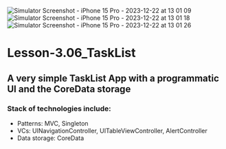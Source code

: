 ![Simulator Screenshot - iPhone 15 Pro - 2023-12-22 at 13 01 09](https://github.com/yur4kur/Lesson-3.06_TaskList/assets/105720427/28fa09e8-4d7b-4684-b530-95cc8cf820b3)
![Simulator Screenshot - iPhone 15 Pro - 2023-12-22 at 13 01 18](https://github.com/yur4kur/Lesson-3.06_TaskList/assets/105720427/8a83c6a2-9a54-46b1-b8b5-f8a3436675c4)
![Simulator Screenshot - iPhone 15 Pro - 2023-12-22 at 13 01 26](https://github.com/yur4kur/Lesson-3.06_TaskList/assets/105720427/a8c9dbbd-85a0-4c52-923d-a914e4dbcb71)

# Lesson-3.06_TaskList
## A very simple TaskList App with a programmatic UI and the CoreData storage

### Stack of technologies include:
- Patterns: MVC, Singleton 
- VCs: UINavigationController, UITableViewController, AlertController
- Data storage: CoreData
